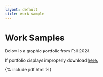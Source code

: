 ```yaml
---
layout: default
title: Work Sample
---
```


# Work Samples

Below is a graphic portfolio from Fall 2023. 

If portfolio displays improperly download [here.](assets/files/portfolio.pdf)

{% include pdf.html %}



